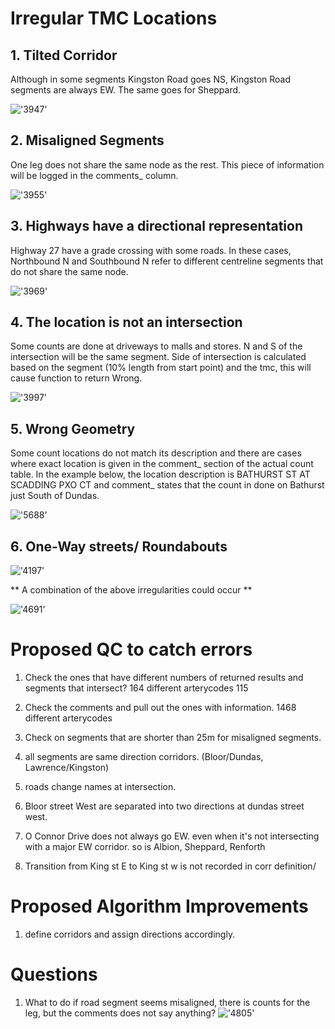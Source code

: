 # Irregular TMC Locations 

## 1. Tilted Corridor

Although in some segments Kingston Road goes NS, Kingston Road segments are always EW. The same goes for Sheppard.

!['3947'](img/3947.PNG)

## 2. Misaligned Segments

One leg does not share the same node as the rest. This piece of information will be logged in the comments_ column.

!['3955'](img/3955.PNG)

## 3. Highways have a directional representation 

Highway 27 have a grade crossing with some roads. In these cases, Northbound N and Southbound N refer to different centreline segments that do not share the same node. 

!['3969'](img/3969.PNG)

## 4. The location is not an intersection

Some counts are done at driveways to malls and stores. N and S of the intersection will be the same segment. 
Side of intersection is calculated based on the segment (10% length from start point) and the tmc, this will cause function to return Wrong.

!['3997'](img/3997.PNG)

## 5. Wrong Geometry

Some count locations do not match its description and there are cases where exact location is given in the comment_ section of the actual count table. In the example below, the location description is BATHURST ST AT SCADDING PXO CT and comment_ states that the count in done on Bathurst just South of Dundas.

!['5688'](img/5688.PNG)

## 6. One-Way streets/ Roundabouts

!['4197'](img/4197.PNG)

** A combination of the above irregularities could occur **

!['4691'](img/4691.PNG)

# Proposed QC to catch errors

1. Check the ones that have different numbers of returned results and segments that intersect?
	164 different arterycodes
	115
2. Check the comments and pull out the ones with information.
	1468 different arterycodes
3. Check on segments that are shorter than 25m for misaligned segments.

4. all segments are same direction corridors. (Bloor/Dundas, Lawrence/Kingston)
5. roads change names at intersection. 

6. Bloor street West are separated into two directions at dundas street west.
7. O Connor Drive does not always go EW. even when it's not intersecting with a major EW corridor. so is Albion, Sheppard, Renforth
8. Transition from King st E to King st w is not recorded in corr definition/


# Proposed Algorithm Improvements

1. define corridors and assign directions accordingly.

# Questions
1. What to do if road segment seems misaligned, there is counts for the leg, but the comments does not say anything?
!['4805'](img/4805.PNG)
